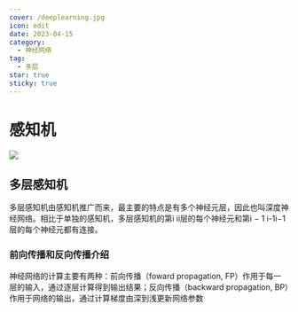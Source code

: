 ```yaml
---
cover: /deeplearning.jpg
icon: edit
date: 2023-04-15
category:
  - 神经网络
tag:
  - 多层
star: true
sticky: true
---
```


# 感知机

![](/deeplearning,jpg)

## 多层感知机

多层感知机由感知机推广而来，最主要的特点是有多个神经元层，因此也叫深度神经网络。相比于单独的感知机，多层感知机的第i ii层的每个神经元和第i − 1 i-1i−1层的每个神经元都有连接。

### 前向传播和反向传播介绍

神经网络的计算主要有两种：前向传播（foward propagation, FP）作用于每一层的输入，通过逐层计算得到输出结果；反向传播（backward propagation, BP）作用于网络的输出，通过计算梯度由深到浅更新网络参数
